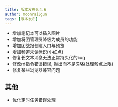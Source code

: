 ```yaml
---
title: 版本发布0.4.6
author: moonrailgun
tags: [版本发布]
---
```


- 增加笔记本可以插入图片
- 增加将团管理员降级为成员的功能
- 增加团战报创建入口与预览
- 增加频道未读标识(小红点)
- 修复长文本消息无法正常持久化的bug
- 修改rd指令错误错误, 抛出而不是忽略(处理骰点上限)
- 修复某些浏览器兼容问题

<!--truncate-->

## 其他

- 优化定时任务错误处理
